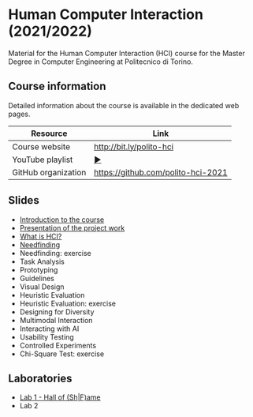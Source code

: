 # Human Computer Interaction (2021/2022)

Material for the Human Computer Interaction (HCI) course for the Master Degree in Computer Engineering at Politecnico di Torino.

## Course information

Detailed information about the course is available in the dedicated web pages.

| Resource | Link |
|---------|---|
| Course website | <http://bit.ly/polito-hci> |
| YouTube playlist | [:arrow_forward:](https://youtube.com/playlist?list=PLs7DWGc_wmwT-1N2vbRkLWrM6LIker9A-)|
| GitHub organization | <https://github.com/polito-hci-2021> |

## Slides

* [Introduction to the course](./slide/00-intro.pdf)
* [Presentation of the project work](./slide/01-project.pdf)
* [What is HCI?](./slide/02-whatisHCI.pdf)
* [Needfinding](./slide/03-needfinding.pdf)
* Needfinding: exercise
* Task Analysis
* Prototyping
* Guidelines
* Visual Design
* Heuristic Evaluation
* Heuristic Evaluation: exercise
* Designing for Diversity
* Multimodal Interaction
* Interacting with AI
* Usability Testing
* Controlled Experiments
* Chi-Square Test: exercise


## Laboratories
* [Lab 1 - Hall of (Sh\|F)ame](./labs/L01-hall-of-shame-fame.pdf)
* Lab 2

